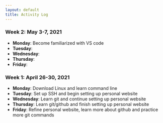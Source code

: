 ```yaml
---
layout: default
title: Activity Log
---
```


### Week 2: May 3-7, 2021

* **Monday**: Become familiarized with VS code 
* **Tuesday**:
* **Wednesday**:
* **Thursday**:
* **Friday**: 

### Week 1: April 26-30, 2021

* **Monday**: Download Linux and learn command line
* **Tuesday**: Set up SSH and begin setting up personal website
* **Wednesday**: Learn git and continue setting up personal website 
* **Thursday**: Learn git/github and finish setting up personal website 
* **Friday**: Refine personal website, learn more about github and practice more git commands